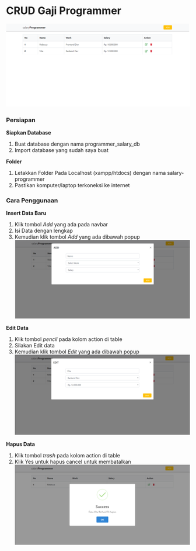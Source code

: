 # CRUD Gaji Programmer
![Gambar](https://github.com/ahmadhabbuddin/salaryprogrammer/blob/master/img/1.png)

### Persiapan

**Siapkan Database**
1. Buat database dengan nama programmer_salary_db
2. Import database yang sudah saya buat

**Folder**
1. Letakkan Folder Pada Localhost (xampp/htdocs) dengan nama salary-programmer
2. Pastikan komputer/laptop terkoneksi ke internet

### Cara Penggunaan

**Insert Data Baru**
1. Klik tombol *Add* yang ada pada navbar
2. Isi Data dengan lengkap
3. Kemudian klik tombol *Add* yang ada dibawah popup
![Gambar contoh add data](https://github.com/ahmadhabbuddin/salaryprogrammer/blob/master/img/2.png)

**Edit Data**
1. Klik tombol *pencil* pada kolom action di table
2. Silakan Edit data
3. Kemudian klik tombol *Edit* yang ada dibawah popup
![Gambar contoh edit data](https://github.com/ahmadhabbuddin/salaryprogrammer/blob/master/img/4.png)

**Hapus Data**
1. Klik tombol *trash* pada kolom action di table
2. Klik Yes untuk hapus cancel untuk membatalkan
![Gambar contoh delete data](https://github.com/ahmadhabbuddin/salaryprogrammer/blob/master/img/3.png)
